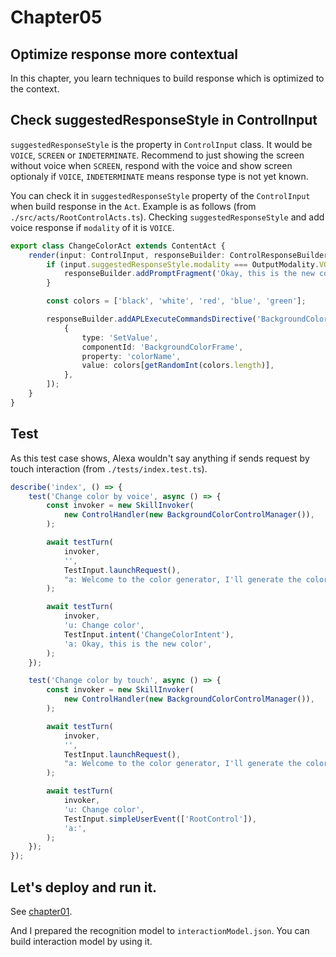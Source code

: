 # Chapter05

## Optimize response more contextual

In this chapter, you learn techniques to build response which is optimized to the context.

## Check suggestedResponseStyle in ControlInput

`suggestedResponseStyle` is the property in `ControlInput` class. It would be `VOICE`, `SCREEN` or `INDETERMINATE`.
Recommend to just showing the screen without voice when `SCREEN`, respond with the voice and show screen optionaly if `VOICE`, `INDETERMINATE` means response type is not yet known.

You can check it in `suggestedResponseStyle` property of the `ControlInput` when build response in the `Act`.
Example is as follows (from `./src/acts/RootControlActs.ts`). Checking `suggestedResponseStyle` and add voice response if `modality` of it is `VOICE`.

```typescript
export class ChangeColorAct extends ContentAct {
    render(input: ControlInput, responseBuilder: ControlResponseBuilder): void {
        if (input.suggestedResponseStyle.modality === OutputModality.VOICE) {
            responseBuilder.addPromptFragment('Okay, this is the new color');
        }

        const colors = ['black', 'white', 'red', 'blue', 'green'];

        responseBuilder.addAPLExecuteCommandsDirective('BackgroundColorToken', [
            {
                type: 'SetValue',
                componentId: 'BackgroundColorFrame',
                property: 'colorName',
                value: colors[getRandomInt(colors.length)],
            },
        ]);
    }
}
```

## Test

As this test case shows, Alexa wouldn't say anything if sends request by touch interaction (from `./tests/index.test.ts`).

```typescript
describe('index', () => {
    test('Change color by voice', async () => {
        const invoker = new SkillInvoker(
            new ControlHandler(new BackgroundColorControlManager()),
        );

        await testTurn(
            invoker,
            '',
            TestInput.launchRequest(),
            "a: Welcome to the color generator, I'll generate the color randomly. Please say 'generate new color' if you want to generate new one",
        );

        await testTurn(
            invoker,
            'u: Change color',
            TestInput.intent('ChangeColorIntent'),
            'a: Okay, this is the new color',
        );
    });

    test('Change color by touch', async () => {
        const invoker = new SkillInvoker(
            new ControlHandler(new BackgroundColorControlManager()),
        );

        await testTurn(
            invoker,
            '',
            TestInput.launchRequest(),
            "a: Welcome to the color generator, I'll generate the color randomly. Please say 'generate new color' if you want to generate new one",
        );

        await testTurn(
            invoker,
            'u: Change color',
            TestInput.simpleUserEvent(['RootControl']),
            'a:',
        );
    });
});
```

## Let's deploy and run it.

See [chapter01](https://github.com/ysak-y/ask-sdk-controls-tutorial/tree/main/chapter01#lets-deploy-and-run-it).

And I prepared the recognition model to `interactionModel.json`. You can build interaction model by using it.
